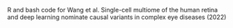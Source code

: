 R and bash code for Wang et al. Single-cell multiome of the human retina and deep learning nominate causal variants in complex eye diseases (2022)
